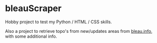 # bleauScraper

Hobby project to test my Python / HTML / CSS skills.

Also a project to retrieve topo's from new/updates areas from [bleau.info](http://www.bleau.info), with some additional info. 
